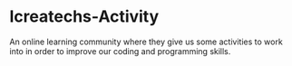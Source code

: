 # Icreatechs-Activity
An online learning community where they give us some activities to work into in order to improve our coding and programming skills.

